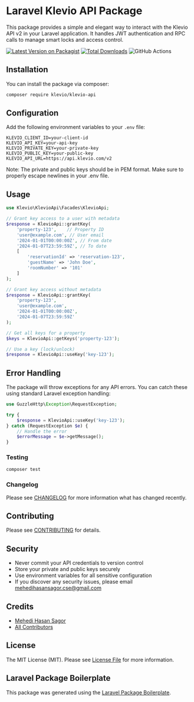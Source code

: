 # Laravel Klevio API Package

This package provides a simple and elegant way to interact with the Klevio API v2 in your Laravel application. It handles JWT authentication and RPC calls to manage smart locks and access control.

[![Latest Version on Packagist](https://img.shields.io/packagist/v/klevio/klevio-api.svg?style=flat-square)](https://packagist.org/packages/klevio/klevio-api)
[![Total Downloads](https://img.shields.io/packagist/dt/klevio/klevio-api.svg?style=flat-square)](https://packagist.org/packages/klevio/klevio-api)
![GitHub Actions](https://github.com/klevio/klevio-api/actions/workflows/main.yml/badge.svg)

## Installation

You can install the package via composer:

```bash
composer require klevio/klevio-api
```

## Configuration

Add the following environment variables to your `.env` file:

```env
KLEVIO_CLIENT_ID=your-client-id
KLEVIO_API_KEY=your-api-key
KLEVIO_PRIVATE_KEY=your-private-key
KLEVIO_PUBLIC_KEY=your-public-key
KLEVIO_API_URL=https://api.klevio.com/v2
```

Note: The private and public keys should be in PEM format. Make sure to properly escape newlines in your .env file.

## Usage

```php
use Klevio\KlevioApi\Facades\KlevioApi;

// Grant key access to a user with metadata
$response = KlevioApi::grantKey(
    'property-123',    // Property ID
    'user@example.com', // User email
    '2024-01-01T00:00:00Z', // From date
    '2024-01-07T23:59:59Z', // To date
    [
        'reservationId' => 'reservation-123',
        'guestName' => 'John Doe',
        'roomNumber' => '101'
    ]
);

// Grant key access without metadata
$response = KlevioApi::grantKey(
    'property-123',
    'user@example.com',
    '2024-01-01T00:00:00Z',
    '2024-01-07T23:59:59Z'
);

// Get all keys for a property
$keys = KlevioApi::getKeys('property-123');

// Use a key (lock/unlock)
$response = KlevioApi::useKey('key-123');
```

## Error Handling

The package will throw exceptions for any API errors. You can catch these using standard Laravel exception handling:

```php
use GuzzleHttp\Exception\RequestException;

try {
    $response = KlevioApi::useKey('key-123');
} catch (RequestException $e) {
    // Handle the error
    $errorMessage = $e->getMessage();
}
```

### Testing

```bash
composer test
```

### Changelog

Please see [CHANGELOG](CHANGELOG.md) for more information what has changed recently.

## Contributing

Please see [CONTRIBUTING](CONTRIBUTING.md) for details.

## Security

- Never commit your API credentials to version control
- Store your private and public keys securely
- Use environment variables for all sensitive configuration
- If you discover any security issues, please email mehedihasansagor.cse@gmail.com

## Credits

-   [Mehedi Hasan Sagor](https://github.com/klevio )
-   [All Contributors](../../contributors)

## License

The MIT License (MIT). Please see [License File](LICENSE.md) for more information.

## Laravel Package Boilerplate

This package was generated using the [Laravel Package Boilerplate](https://laravelpackageboilerplate.com).
